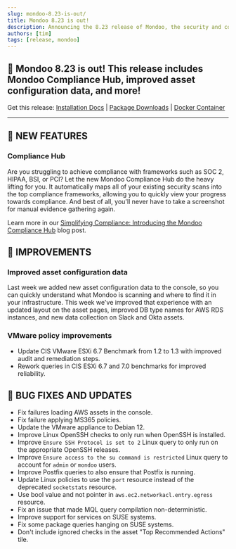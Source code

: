 ```yaml
---
slug: mondoo-8.23-is-out/
title: Mondoo 8.23 is out!
description: Announcing the 8.23 release of Mondoo, the security and compliance platform that prioritizes risks that matter most in your infrastructure.
authors: [tim]
tags: [release, mondoo]
---
```


## 🥳 Mondoo 8.23 is out! This release includes Mondoo Compliance Hub, improved asset configuration data, and more!

Get this release: [Installation Docs](/cnspec/) | [Package Downloads](https://releases.mondoo.com/cnspec/) | [Docker Container](https://hub.docker.com/r/mondoo/cnspec)

---

## 🎉 NEW FEATURES

### Compliance Hub

Are you struggling to achieve compliance with frameworks such as SOC 2, HIPAA, BSI, or PCI? Let the new Mondoo Compliance Hub do the heavy lifting for you. It automatically maps all of your existing security scans into the top compliance frameworks, allowing you to quickly view your progress towards compliance. And best of all, you'll never have to take a screenshot for manual evidence gathering again.

Learn more in our [Simplifying Compliance: Introducing the Mondoo Compliance Hub](https://mondoo.com/blog/simplifying-compliance-introducing-the-mondoo-compliance-hub) blog post.

## 🧹 IMPROVEMENTS

### Improved asset configuration data

Last week we added new asset configuration data to the console, so you can quickly understand what Mondoo is scanning and where to find it in your infrastructure. This week we've improved that experience with an updated layout on the asset pages, improved DB type names for AWS RDS instances, and new data collection on Slack and Okta assets.

### VMware policy improvements

- Update CIS VMware ESXi 6.7 Benchmark from 1.2 to 1.3 with improved audit and remediation steps.
- Rework queries in CIS ESXi 6.7 and 7.0 benchmarks for improved reliability.

## 🐛 BUG FIXES AND UPDATES

- Fix failures loading AWS assets in the console.
- Fix failure applying MS365 policies.
- Update the VMware appliance to Debian 12.
- Improve Linux OpenSSH checks to only run when OpenSSH is installed.
- Improve `Ensure SSH Protocol is set to 2` Linux query to only run on the appropriate OpenSSH releases.
- Improve `Ensure access to the su command is restricted` Linux query to account for `admin` or `mondoo` users.
- Improve Postfix queries to also ensure that Postfix is running.
- Update Linux policies to use the `port` resource instead of the deprecated `socketstats` resource.
- Use bool value and not pointer in `aws.ec2.networkacl.entry.egress` resource.
- Fix an issue that made MQL query compilation non-deterministic.
- Improve support for services on SUSE systems.
- Fix some package queries hanging on SUSE systems.
- Don't include ignored checks in the asset "Top Recommended Actions" tile.
